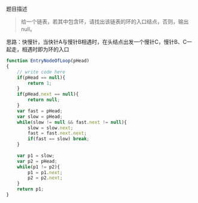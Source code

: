 题目描述
>给一个链表，若其中包含环，请找出该链表的环的入口结点，否则，输出null。

思路：快慢针，当快针A与慢针B相遇时，在头结点出发一个慢针C，慢针B、C一起走，相遇时即为环的入口

```js
function EntryNodeOfLoop(pHead)
{
    // write code here
    if(pHead == null){
        return 1;
    }
    if(pHead.next == null){
        return null;
    }
    var fast = pHead;
    var slow = pHead;
    while(slow != null && fast.next != null){
        slow = slow.next;
        fast = fast.next.next;
        if(fast == slow) break;
    }
     
    var p1 = slow;
    var p2 = pHead;
    while(p1 != p2){
        p1 = p1.next;
        p2 = p2.next;
    }
    return p1;
}